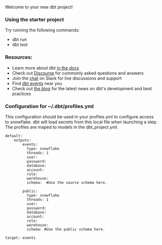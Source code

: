 Welcome to your new dbt project!

### Using the starter project

Try running the following commands:
- dbt run
- dbt test


### Resources:
- Learn more about dbt [in the docs](https://docs.getdbt.com/docs/introduction)
- Check out [Discourse](https://discourse.getdbt.com/) for commonly asked questions and answers
- Join the [chat](http://slack.getdbt.com/) on Slack for live discussions and support
- Find [dbt events](https://events.getdbt.com) near you
- Check out [the blog](https://blog.getdbt.com/) for the latest news on dbt's development and best practices

### Configuration for ~/.dbt/profiles.yml

This configuration should be used in your profiles.yml to configure access to snowflake. 
dbt will load secrets from this local file when launching a step. The profiles are maped to models
in the dbt_project.yml.

    default:
        outputs:
            events:
              type: snowflake
              threads: 1
              user: 
              password: 
              database: 
              account: 
              role: 
              warehouse: 
              schema:  #Use the source schema here.
        
            public:
              type: snowflake
              threads: 1
              user: 
              password: 
              database: 
              account: 
              role: 
              warehouse: 
              schema: #Use the public schema here.

    target: events 

